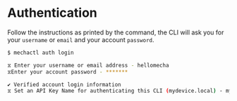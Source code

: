 # Authentication

Follow the instructions as printed by the command, the CLI will ask you for your `username` or `email` and your account `password`.

```bash
$ mechactl auth login

⧖ Enter your username or email address - hellomecha
⧖Enter your account password - *******

✔ Verified account login information
⧖ Set an API Key Name for authenticating this CLI (mydevice.local) - mylaptop.local
